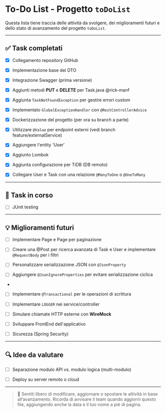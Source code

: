 # To-Do List - Progetto `toDoList`

Questa lista tiene traccia delle attività da svolgere, dei miglioramenti futuri e dello stato di avanzamento del progetto `toDoList`.

---

## ✅ Task completati
- [x] Collegamento repository GitHub
- [x] Implementazione base dei DTO
- [x] Integrazione Swagger (prima versione)
- [x] Aggiunti metodi **PUT** e **DELETE** per Task.java @rick-manf
- [x] Aggiunta `TaskNotFoundException` per gestire errori custom
- [x] Implementato `GlobalExceptionHandler` con `@RestControllerAdvice`
- [x] Dockerizzazione del progetto (per ora su branch a parte)
- [x] Utilizzare `@Value` per endpoint esterni (vedi branch feature/externalService)
- [X] Aggiungere l'entity 'User'
- [X] Aggiunto Lombok
- [X] Aggiunta configurazione per TiDB (DB remoto)
- [X] Collegare User e Task con una relazione `@ManyToOne` o `@OneToMany`



---

## 🚧 Task in corso
- [ ] JUnit testing 

---

## 💡 Miglioramenti futuri
- [ ] Implementare Page<Task> e Page<User> per paginazione 

- [ ] Creare una @Post per ricerca avanzata di Task e User e implementare `@RequestBody` per i filtri

- [ ] Personalizzare serializzazione JSON con `@JsonProperty`
- [ ] Aggiungere `@JsonIgnoreProperties` per evitare serializzazione ciclica
- 
- [ ] Implementare `@Transactional` per le operazioni di scrittura

- [ ] Implementare `LOGGER` nei service/controller
- [ ] Simulare chiamate HTTP esterne con **WireMock**



- [ ] Sviluppare FrontEnd dell'applicativo
- [ ] Sicurezza (Spring Security)

---

## 🔍 Idee da valutare
- [ ] Separazione modulo API vs. modulo logica (multi-modulo)
- [ ] Deploy su server remoto o cloud


---

> 🔄 Sentiti libero di modificare, aggiornare o spostare le attività in base all’avanzamento.
> Ricorda di avvisare il team quando aggiorni questo file, aggiungendo anche la data e il tuo nome a piè di pagina.

